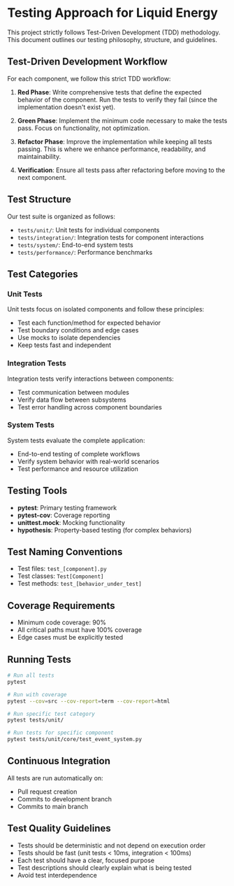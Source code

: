 # Testing Approach for Liquid Energy

This project strictly follows Test-Driven Development (TDD) methodology. This document outlines our testing philosophy, structure, and guidelines.

## Test-Driven Development Workflow

For each component, we follow this strict TDD workflow:

1. **Red Phase**: Write comprehensive tests that define the expected behavior of the component. Run the tests to verify they fail (since the implementation doesn't exist yet).

2. **Green Phase**: Implement the minimum code necessary to make the tests pass. Focus on functionality, not optimization.

3. **Refactor Phase**: Improve the implementation while keeping all tests passing. This is where we enhance performance, readability, and maintainability.

4. **Verification**: Ensure all tests pass after refactoring before moving to the next component.

## Test Structure

Our test suite is organized as follows:

- `tests/unit/`: Unit tests for individual components
- `tests/integration/`: Integration tests for component interactions
- `tests/system/`: End-to-end system tests
- `tests/performance/`: Performance benchmarks

## Test Categories

### Unit Tests

Unit tests focus on isolated components and follow these principles:

- Test each function/method for expected behavior
- Test boundary conditions and edge cases
- Use mocks to isolate dependencies
- Keep tests fast and independent

### Integration Tests

Integration tests verify interactions between components:

- Test communication between modules
- Verify data flow between subsystems
- Test error handling across component boundaries

### System Tests

System tests evaluate the complete application:

- End-to-end testing of complete workflows
- Verify system behavior with real-world scenarios
- Test performance and resource utilization

## Testing Tools

- **pytest**: Primary testing framework
- **pytest-cov**: Coverage reporting
- **unittest.mock**: Mocking functionality
- **hypothesis**: Property-based testing (for complex behaviors)

## Test Naming Conventions

- Test files: `test_[component].py`
- Test classes: `Test[Component]`
- Test methods: `test_[behavior_under_test]`

## Coverage Requirements

- Minimum code coverage: 90%
- All critical paths must have 100% coverage
- Edge cases must be explicitly tested

## Running Tests

```bash
# Run all tests
pytest

# Run with coverage
pytest --cov=src --cov-report=term --cov-report=html

# Run specific test category
pytest tests/unit/

# Run tests for specific component
pytest tests/unit/core/test_event_system.py
```

## Continuous Integration

All tests are run automatically on:

- Pull request creation
- Commits to development branch
- Commits to main branch

## Test Quality Guidelines

- Tests should be deterministic and not depend on execution order
- Tests should be fast (unit tests < 10ms, integration < 100ms)
- Each test should have a clear, focused purpose
- Test descriptions should clearly explain what is being tested
- Avoid test interdependence
